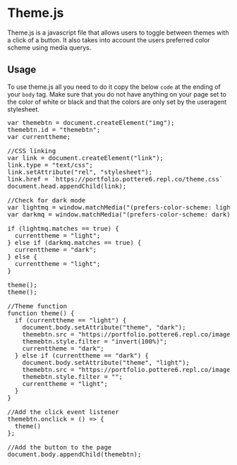 # Theme.js
Theme.js is a javascript file that allows users to toggle between themes with a click of a button. It also takes into account the users preferred color scheme using media querys.

## Usage
To use theme.js all you need to do it copy the below <code>code</code> at the ending of your <code>body</code> tag. Make sure that you do not have anything on your page set to the color of white or black and that the colors are only set by the useragent stylesheet.

<pre>
var themebtn = document.createElement("img");
themebtn.id = "themebtn";
var currenttheme;

//CSS linking
var link = document.createElement("link");
link.type = "text/css";
link.setAttribute("rel", "stylesheet");
link.href = `https://portfolio.pottere6.repl.co/theme.css`
document.head.appendChild(link);

//Check for dark mode
var lightmq = window.matchMedia("(prefers-color-scheme: light)");
var darkmq = window.matchMedia("(prefers-color-scheme: dark)");

if (lightmq.matches == true) {
  currenttheme = "light";
} else if (darkmq.matches == true) {
  currenttheme = "dark";
} else {
  currenttheme = "light";
}

theme();
theme();

//Theme function
function theme() {
  if (currenttheme == "light") {
    document.body.setAttribute("theme", "dark");
    themebtn.src = "https://portfolio.pottere6.repl.co/images/dark.svg";
    themebtn.style.filter = "invert(100%)";
    currenttheme = "dark";
  } else if (currenttheme == "dark") {
    document.body.setAttribute("theme", "light");
    themebtn.src = "https://portfolio.pottere6.repl.co/images/light.svg";
    themebtn.style.filter = "";
    currenttheme = "light";
  }
}

//Add the click event listener
themebtn.onclick = () => { 
  theme()
};

//Add the button to the page
document.body.appendChild(themebtn);
</pre>
